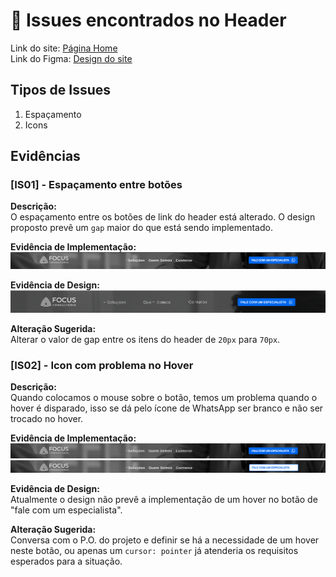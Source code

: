 # 🐛 Issues encontrados no Header

Link do site: [Página Home](https://www.consultoriafocus.com/)\
Link do Figma: [Design do site](https://www.figma.com/design/SehjtDfPtPl2RalCmmxqUp/site-da-focus?node-id=728-564&t=yZ4q9iILItusUrXW-1)

## Tipos de Issues

1. Espaçamento
2. Icons

## Evidências

### [IS01] - Espaçamento entre botões

**Descrição:** \
O espaçamento entre os botões de link do header está alterado. O design proposto prevê um ``gap`` maior do que está sendo implementado.

**Evidência de Implementação:**
![Evidências de Gap alterado: Implementação](/Home/issues/assets/headergap1.png)

**Evidência de Design:**
![Evidências de Gap alterado: Design](/Home/issues/assets/headergap2.png)

**Alteração Sugerida:**\
Alterar o valor de gap entre os itens do header de ``20px`` para ``70px``.

### [IS02] - Icon com problema no Hover

**Descrição:** \
Quando colocamos o mouse sobre o botão, temos um problema quando o hover é disparado, isso se dá pelo ícone de WhatsApp ser branco e não ser trocado no hover.

**Evidência de Implementação:**
![Evidência de Hover: não selecionado](/Home/issues/assets/headerhover1.png)
![Evidência de Hover: selecionado](/Home/issues/assets/headerhover2.png)

**Evidência de Design:**\
Atualmente o design não prevê a implementação de um hover no botão de "fale com um especialista".

**Alteração Sugerida:**\
Conversa com o P.O. do projeto e definir se há a necessidade de um hover neste botão, ou apenas um ``cursor: pointer`` já atenderia os requisitos esperados para a situação.
